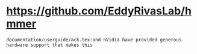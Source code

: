 # https://github.com/EddyRivasLab/hmmer

```console
documentation/userguide/ack.tex:and nVidia have provided generous hardware support that makes this

```
